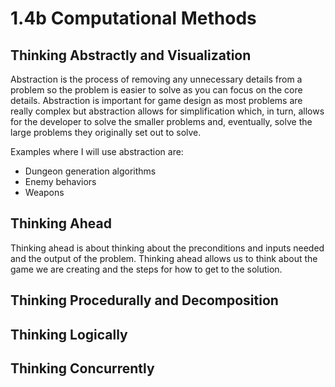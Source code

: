 # 1.4b Computational Methods

## Thinking Abstractly and Visualization

Abstraction is the process of removing any unnecessary details from a problem so the problem is easier to solve as you can focus on the core details. Abstraction is important for game design as most problems are really complex but abstraction allows for simplification which, in turn, allows for the developer to solve the smaller problems and, eventually, solve the large problems they originally set out to solve.

Examples where I will use abstraction are:

* Dungeon generation algorithms
* Enemy behaviors
* Weapons

## Thinking Ahead

Thinking ahead is about thinking about the preconditions and inputs needed and the output of the problem. Thinking ahead allows us to think about the game we are creating and the steps for how to get to the solution.

## Thinking Procedurally and Decomposition

## Thinking Logically

## Thinking Concurrently
